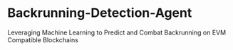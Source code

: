 # Backrunning-Detection-Agent
Leveraging Machine Learning to Predict and Combat Backrunning on EVM Compatible Blockchains
